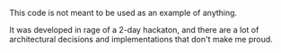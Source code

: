 This code is not meant to be used as an example of anything.

It was developed in rage of a 2-day hackaton,
and there are a lot of architectural decisions and implementations that don't make me proud.
